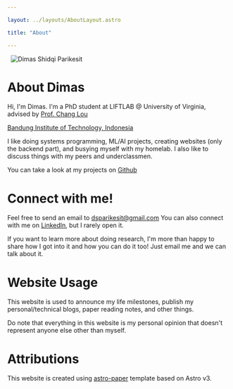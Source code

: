 ```yaml
---

layout: ../layouts/AboutLayout.astro

title: "About"

---
```

<div>
  <img src="/assets/profpic.webp" class="sm:w-1/2 mx-auto" alt="Dimas Shidqi Parikesit">
</div>

# About Dimas

Hi, I'm Dimas. I'm a PhD student at LIFTLAB @ University of Virginia, advised by [Prof. Chang Lou](https://changlousys.github.io/)

[Bandung Institute of Technology, Indonesia](https://itb.ac.id/en/)

I like doing systems programming, ML/AI projects, creating websites (only the backend part), and busying myself with my homelab. I also like to discuss things with my peers and underclassmen.

You can take a look at my projects on [Github](https://github.com/dParikesit)

# Connect with me!

Feel free to send an email to [dsparikesit@gmail.com](mailto:dsparikesit@gmail.com)
You can also connect with me on [LinkedIn](https://www.linkedin.com/in/dimas-parikesit/), but I rarely open it.

If you want to learn more about doing research, I'm more than happy to share how I got into it and how you can do it too! Just email me and we can talk about it.

# Website Usage

This website is used to announce my life milestones, publish my personal/technical blogs, paper reading notes, and other things.

Do note that everything in this website is my personal opinion that doesn't represent anyone else other than myself.

# Attributions

This website is created using [astro-paper](https://github.com/satnaing/astro-paper) template based on Astro v3.